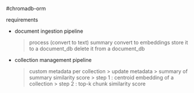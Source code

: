 #chromadb-orm

requirements
- document ingestion pipeline
    > process (convert to text)
    > summary
    > convert to embeddings
    > store it to a document_db
    > delete it from a document_db

- collection management pipeline
    > custom metadata per collection
        > update metadata
        > summary of summary
    > similarity score
        > step 1 : centroid embedding of a collection
        > step 2 : top-k chunk similarity score
